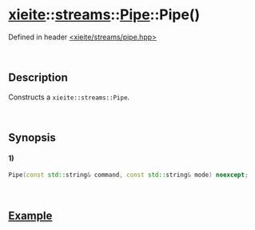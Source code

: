 # [xieite](../../../../../../xieite.md)\:\:[streams](../../../../../../streams.md)\:\:[Pipe](../../../../pipe.md)\:\:Pipe\(\)
Defined in header [<xieite/streams/pipe.hpp>](../../../../../../../include/xieite/streams/pipe.hpp)

&nbsp;

## Description
Constructs a `xieite::streams::Pipe`.

&nbsp;

## Synopsis
#### 1)
```cpp
Pipe(const std::string& command, const std::string& mode) noexcept;
```

&nbsp;

## [Example](../../../../pipe.md#Example)
